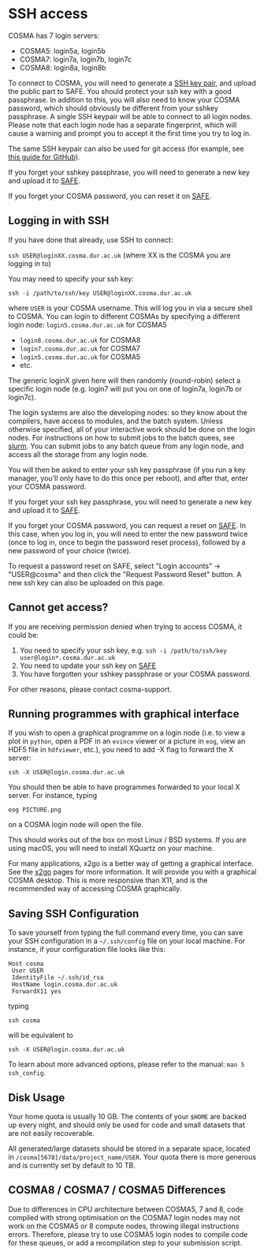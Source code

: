 # SSH access

COSMA has 7 login servers:

* COSMA5: login5a, login5b
* COSMA7: login7a, login7b, login7c
* COSMA8: login8a, login8b


To connect to COSMA, you will need to generate a [SSH key pair](/account.rst#generating-a-ssh-key),
and upload the public part to SAFE. You should protect your ssh key
with a good passphrase. In addition to this, you will also need to
know your COSMA password, which should obviously be different from
your sshkey passphrase. A single SSH keypair will be able to connect
to all login nodes. Please note that each login node has a separate
fingerprint, which will cause a warning and prompt you to accept it
the first time you try to log in.

The same SSH keypair can also be used for git access (for example, see
[this guide for
GitHub](https://help.github.com/en/articles/generating-a-new-ssh-key-and-adding-it-to-the-ssh-agent)).

If you forget your sshkey passphrase, you will need to generate a new
key and upload it to [SAFE](https://safe.epcc.ed.ac.uk/dirac).

If you forget your COSMA password, you can reset it on [SAFE](https://safe.epcc.ed.ac.uk/dirac).

## Logging in with SSH

If you have done that already, use SSH to connect:

`ssh USER@loginXX.cosma.dur.ac.uk` (where XX is the COSMA you are logging in to)

You may need to specify your ssh key:

`ssh -i /path/to/ssh/key USER@loginXX.cosma.dur.ac.uk`

where `USER` is your COSMA username. This will log you in via a secure
shell to COSMA. You can login to different COSMAs by specifying a
different login node: `login5.cosma.dur.ac.uk` for COSMA5

- `login8.cosma.dur.ac.uk` for COSMA8
- `login7.cosma.dur.ac.uk` for COSMA7
- `login5.cosma.dur.ac.uk` for COSMA5
- etc.

The generic loginX given here will then randomly (round-robin) select
a specific login node (e.g. login7 will put you on one of login7a,
login7b or login7c).

The login systems are also the developing nodes: so they know about
the compilers, have access to modules, and the batch system. Unless
otherwise specified, all of your interactive work should be done on
the login nodes. For instructions on how to submit jobs to the batch
quees, see [slurm](/slurm.md). You can submit jobs to any batch queue
from any login node, and access all the storage from any login node.

You will then be asked to enter your ssh key passphrase (if you run a
key manager, you'll only have to do this once per reboot), and after
that, enter your COSMA password.

If you forget your ssh key passphrase, you will need to generate a new
key and upload it to [SAFE](https://safe.epcc.ed.ac.uk/dirac).

If you forget your COSMA password, you can request a reset on
[SAFE](https://safe.epcc.ed.ac.uk/dirac). In this case, when you log
in, you will need to enter the new password twice (once to log in,
once to begin the password reset process), followed by a new password
of your choice (twice).

To request a password reset on SAFE, select "Login accounts" -> "USER@cosma" and then click the "Request Password Reset" button. A new ssh key can also be uploaded on this page.

## Cannot get access?

If you are receiving permission denied when trying to access COSMA, it
could be:

1. You need to specify your ssh key, e.g. `ssh -i /path/to/ssh/key user@login*.cosma.dur.ac.uk`
2. You need to update your ssh key on [SAFE](https://safe.epcc.ed.ac.uk/dirac)
3. You have forgotten your sshkey passphrase or your COSMA password.

For other reasons, please contact cosma-support.

## Running programmes with graphical interface

If you wish to open a graphical programme on a login node (i.e. to
view a plot in `python`, open a PDF in an `evince` viewer or a
picture in `eog`, view an HDF5 file in `hdfviewer`, etc.), you need to add
-X flag to forward the X server:

`ssh -X USER@login.cosma.dur.ac.uk`

You should then be able to have programmes forwarded to your local X server. For instance, typing

`eog PICTURE.png`

on a COSMA login node will open the file.

This should works out of the box on most Linux / BSD systems. If you
are using macOS, you will need to install XQuartz on your machine.

For many applications, x2go is a better way of getting a graphical
interface. See the [x2go](/x2go.md) pages for more information. It will provide
you with a graphical COSMA desktop. This is more responsive than X11,
and is the recommended way of accessing COSMA graphically.

## Saving SSH Configuration

To save yourself from typing the full command every time, you can save
your SSH configuration in a `~/.ssh/config` file on your local
machine. For instance, if your configuration file looks like this:

    Host cosma
     User USER
     IdentityFile ~/.ssh/id_rsa
     HostName login.cosma.dur.ac.uk
     ForwardX11 yes

typing

`ssh cosma`

will be equivalent to

`ssh -X USER@login.cosma.dur.ac.uk`

To learn about more advanced options, please refer to the manual: `man 5 ssh_config`.

## Disk Usage

Your home quota is usually 10 GB. The contents of your `$HOME` are
backed up every night, and should only be used for code and small
datasets that are not easily recoverable.

All generated/large datasets should be stored in a separate space,
located in `/cosma[5678]/data/project_name/USER`. Your quota there is
more generous and is currently set by default to 10 TB.

## COSMA8 / COSMA7 / COSMA5 Differences

Due to differences in CPU architecture between COSMA5, 7 and 8,
code compiled with strong optimisation on the COSMA7 login nodes may
not work on the COSMA5 or 8 compute nodes, throwing illegal
instructions errors. Therefore, please try to use COSMA5 login
nodes to compile code for these queues, or add a recompilation step to
your submission script.
